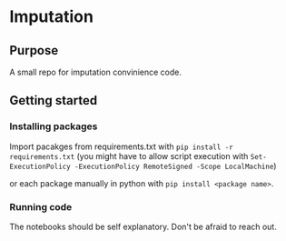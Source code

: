 # Imputation
## Purpose
A small repo for imputation convinience code.

## Getting started
### Installing packages
Import pacakges from requirements.txt with `pip install -r requirements.txt` 
(you might have to allow script execution with `Set-ExecutionPolicy -ExecutionPolicy RemoteSigned -Scope LocalMachine`)

or each package manually in python with `pip install <package name>`.

### Running code
The notebooks should be self explanatory. Don't be afraid to reach out.
